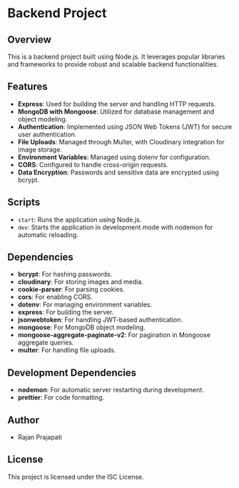# Backend Project

## Overview

This is a backend project built using Node.js. It leverages popular libraries and frameworks to provide robust and scalable backend functionalities.

## Features

- **Express**: Used for building the server and handling HTTP requests.
- **MongoDB with Mongoose**: Utilized for database management and object modeling.
- **Authentication**: Implemented using JSON Web Tokens (JWT) for secure user authentication.
- **File Uploads**: Managed through Multer, with Cloudinary integration for image storage.
- **Environment Variables**: Managed using dotenv for configuration.
- **CORS**: Configured to handle cross-origin requests.
- **Data Encryption**: Passwords and sensitive data are encrypted using bcrypt.

## Scripts

- `start`: Runs the application using Node.js.
- `dev`: Starts the application in development mode with nodemon for automatic reloading.

## Dependencies

- **bcrypt**: For hashing passwords.
- **cloudinary**: For storing images and media.
- **cookie-parser**: For parsing cookies.
- **cors**: For enabling CORS.
- **dotenv**: For managing environment variables.
- **express**: For building the server.
- **jsonwebtoken**: For handling JWT-based authentication.
- **mongoose**: For MongoDB object modeling.
- **mongoose-aggregate-paginate-v2**: For pagination in Mongoose aggregate queries.
- **multer**: For handling file uploads.

## Development Dependencies

- **nodemon**: For automatic server restarting during development.
- **prettier**: For code formatting.

## Author

- Rajan Prajapati

## License

This project is licensed under the ISC License.


